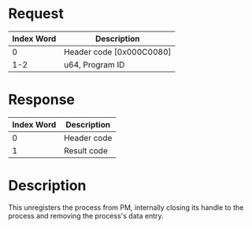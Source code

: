 # Request

| Index Word | Description                |
|------------|----------------------------|
| 0          | Header code \[0x000C0080\] |
| 1-2        | u64, Program ID            |

# Response

| Index Word | Description |
|------------|-------------|
| 0          | Header code |
| 1          | Result code |

# Description

This unregisters the process from PM, internally closing its handle to
the process and removing the process's data entry.